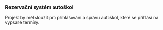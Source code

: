 ### Rezervační systém autoškol
Projekt by měl sloužit pro přihlášování a správu autoškol, které se přihlásí na vypsané termíny.

